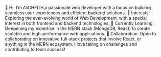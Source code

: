 👋 Hi, I’m AliCHELIH,a passionate web developer with a focus on building seamless user experiences and efficient backend solutions.
👀 Interests: Exploring the ever-evolving world of Web Development, with a special interest in both frontend and backend technologies. 
🌱 Currently Learning: Deepening my expertise in the MERN stack (MongoDB, React) to create scalable and high-performance web applications. 
💞️ Collaboration: Open to collaborating on innovative full-stack projects that involve React, or anything in the MERN ecosystem. I love taking on challenges and contributing to team success!





